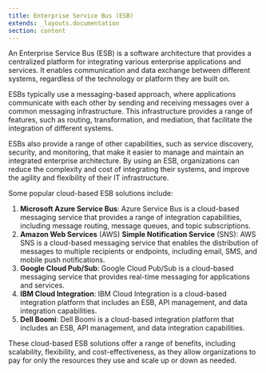 ```yaml
---
title: Enterprise Service Bus (ESB)
extends: _layouts.documentation
section: content
---
```


An Enterprise Service Bus (ESB) is a software architecture that provides a centralized platform for integrating various enterprise applications and services. It enables communication and data exchange between different systems, regardless of the technology or platform they are built on.

ESBs typically use a messaging-based approach, where applications communicate with each other by sending and receiving messages over a common messaging infrastructure. This infrastructure provides a range of features, such as routing, transformation, and mediation, that facilitate the integration of different systems.

ESBs also provide a range of other capabilities, such as service discovery, security, and monitoring, that make it easier to manage and maintain an integrated enterprise architecture. By using an ESB, organizations can reduce the complexity and cost of integrating their systems, and improve the agility and flexibility of their IT infrastructure.

Some popular cloud-based ESB solutions include:

1.  **Microsoft Azure Service Bus**: Azure Service Bus is a cloud-based messaging service that provides a range of integration capabilities, including message routing, message queues, and topic subscriptions.
2.  **Amazon Web Services** (AWS) **Simple Notification Service** (SNS): AWS SNS is a cloud-based messaging service that enables the distribution of messages to multiple recipients or endpoints, including email, SMS, and mobile push notifications.
3.  **Google Cloud Pub/Sub**: Google Cloud Pub/Sub is a cloud-based messaging service that provides real-time messaging for applications and services.
4.  **IBM Cloud Integration**: IBM Cloud Integration is a cloud-based integration platform that includes an ESB, API management, and data integration capabilities.
5.  **Dell Boomi**: Dell Boomi is a cloud-based integration platform that includes an ESB, API management, and data integration capabilities.

These cloud-based ESB solutions offer a range of benefits, including scalability, flexibility, and cost-effectiveness, as they allow organizations to pay for only the resources they use and scale up or down as needed.
